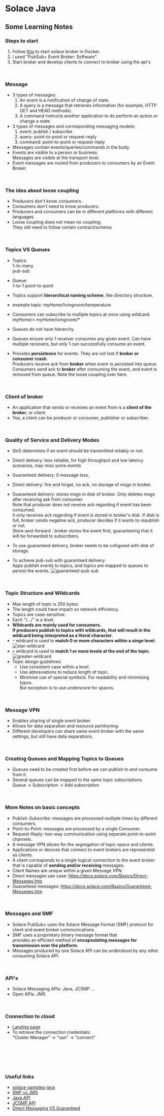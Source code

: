 #  Solace Java


## Some Learning Notes ##

### Steps to start ###
1. Follow [this](https://solace.com/products/event-broker/software/getting-started/) to start solace broker in Docker. 
2. I used "PubSub+ Event Broker: Software". 
3. Start broker and develop clients to connect to broker using the api's

&nbsp;

### Message ###
* 3 types of messages: 
  1. An event is a notification of change of state. 
  2. A query is a message that retrieves information (for example, HTTP GET and HEAD methods).
  3. A command instructs another application to do perform an action or change a state. 
* 3 types of messages and corresponding messaging models: 
  1. event: publish / subscribe
  2. query: point-to-point or request-reply
  3. command: point-to-point or request-reply
* Messages contain events/queries/commands in the body. 
* Events are visible to a person or business.   
  Messages are visible at the transport level. 
* Event messages are routed from producers to consumers by an Event Broker.

&nbsp;

### The idea about loose coupling ###
* Producers don't know consumers. 
* Consumers don't need to know producers. 
* Producers and consumers can be in different platforms with different languages. 
* Loose coupling does not mean no coupling:   
  They still need to follow certain contract/schema

&nbsp;

### Topics VS Queues ### 
* Topics:   
  1-to-many  
  pub-sub
* Queue:  
  1-to-1
  point-to-point

* Topics support **hierarchical naming scheme**, like directory structure.
* example topic: myHome/livingroom/temperature
* Consumers can subscribe to multiple topics at once using wildcard:   
  myHome/>
  myHome/ivingroom/*

* Queues do not have hierarchy. 
* Queues ensure only 1 receiver consumes any given event. Can have multiple receivers, 
but only 1 can successfully consume an event.  
* Provides **persistence** for events. They are not lost if **broker or consumer crash**.   
  Producers receive ack from **broker** when evenr is persisted into queue. 
  Consumers send ack to **broker** after consuming the event, and event is removed from queue. 
  Note the loose coupling over here. 

&nbsp;

### Client of broker ###
* An application that sends or receives an event from is a **client of the broker**, or client. 
* Yes, a client can be producer or consumer, publisher or subscriber. 

&nbsp;

### Quality of Service and Delivery Modes ###
* QoS determines if an event should be transmitted reliably or not.  
* Direct delivery: less reliable, for high throughput and low latency scenarios, may miss some events 
* Guaranteed delivery: 0 message loss, 

* Direct delivery: fire and forget, no ack, no storage of msgs in broker. 
* Guaranteed delivery: stores msgs in disk of broker. Only deletes msgs after receiving ask from consumer.  
  Note that producer does not reveive ack regarding if event has been consumed.  
  It only receives ack regarding if event is stored in broker's disk. 
  If disk is full, broker sends negative ack, producer decides if it wants to republish or not.   
  Store-and-forward : broker stores the event first, guaranteeing that it will be forwarded to subscribers. 

* To use guaranteed delivery, broker needs to be cofigured with disk of storage. 
* To achieve pub-sub with guaranteed delivery:  
  Apps publish events to topics, and topics are mapped to queues to persist the events. 
![guaranteed-pub-sub](images/guaranteed-pub-sub.png)

&nbsp;

### Topic Structure and Wildcards ###
* Max length of topic is 250 bytes. 
* The length could have impact on network efficiency. 
* Topics are case-sensitive. 
* Each "/.../" is a level. 
* **Wildcards are mainly used for consumers.**  
  **If producers publish to topics with wildcards, that will result in the wildcard being interpreted as a literal character.**
* `*` wildcard is used to **match 0 or more characters within a singe level**.   
  ![star-wildcard](images/star-wildcard.png)
* `>` wildcard is used to **match 1 or more levels at the end of the topic**.   
  ![greater-wildcard](images/greater-wildcard.png)
* Topic design guidelines: 
  * Use consistent case within a level. 
  * Use abbreviations to reduce length of topic. 
  * Minimise use of special symbols. For readability and minimising typos.   
    But exception is to use underscore for spaces. 

&nbsp;

### Message VPN ###
* Enables sharing of single event broker.
* Allows for data separation and resource partitioning. 
* Different developers can share same event broker with the same settings, but still have data separations. 

&nbsp;

### Creating Queues and Mapping Topics to Queues ### 
* Queues need to be created first before we can publish to and consume from it. 
* Several queues can be mapped to the same topic subscriptions.   
  Queue -> Subscription -> Add subscription

&nbsp;

### More Notes on basic concepts ###
* Publish-Subscribe: messages are processed multiple times by different consumers.
* Point-to-Point: messages are processed by a single Consumer. 
* Request-Reply: two-way communication using separate point-to-point channels. 
* A message VPN allows for the segregation of topic space and clients. 
* Applications or devices that connect to event brokers are represented as clients.
* A client corresponds to a single logical connection to the event broker   
  that is capable of **sending and/or receiving** messages. 
* Client Names are unique within a given Message VPN. 
* Direct messages use case: https://docs.solace.com/Basics/Direct-Messages.htm 
* Guaranteed messages: https://docs.solace.com/Basics/Guaranteed-Messages.htm

&nbsp;

### Messages and SMF ###
* Solace PubSub+ uses the Solace Message Format (SMF) protocol for client and event broker communications.
* SMF uses a proprietary binary message format that   
  provides an efficient method of **encapsulating messages for transmission over the platform**. 
* Messages produced by one Solace API can be understood by any other consuming Solace API. 

&nbsp;

### API's ###
* Solace Messaging APIs: Java, JCSMP ... 
* Open APIs: JMS

&nbsp;

### Connection to cloud ### 
* [Landing page](https://console.solace.cloud/)
* To retrieve the connection credentials:   
  "Cluster Manager" -> "vpn" -> "connect"

&nbsp;

&nbsp;
----
### Useful links ###
* [solace-samples-java](https://github.com/SolaceSamples/solace-samples-java/blob/main/src/main/java/com/solace/samples/java/HelloWorld.java)
* [SMF vs JMS](https://docs.solace.com/ConceptMaps/Component-Maps.htm#Differen)
* [Java API](https://docs.solace.com/Solace-PubSub-Messaging-APIs/Java-API/java-api-home.htm)
* [JCSMP API](https://docs.solace.com/Solace-PubSub-Messaging-APIs/JCSMP-API/jcsmp-api-home.htm)
* [Direct Messaging VS Guaranteed](https://docs.solace.com/Solace-PubSub-Messaging-APIs/API-Developer-Guide/Message-Delivery-Modes.htm)
